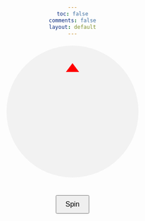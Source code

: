 ```yaml
---
toc: false
comments: false
layout: default
---
```


<html lang="en">
<head>
<meta charset="UTF-8">
<meta name="viewport" content="width=device-width, initial-scale=1.0">
<title>Spin the Wheel</title>
<style>
  body {
    font-family: Arial, sans-serif;
    text-align: center;
  }
  #wheel {
    width: 300px;
    height: 300px;
    background-color: #f2f2f2;
    border-radius: 50%;
    position: relative;
    margin: 20px auto;
  }
  #pointer {
    width: 0;
    height: 0;
    border-left: 15px solid transparent;
    border-right: 15px solid transparent;
    border-bottom: 20px solid red;
    position: absolute;
    top: 40px;
    left: 50%;
    transform: translateX(-50%);
  }
  #spinBtn {
    margin-top: 20px;
    padding: 10px 20px;
    font-size: 16px;
    cursor: pointer;
  }
</style>
</head>
<body>
<div id="wheel">
  <div id="pointer"></div>
</div>
<button id="spinBtn">Spin</button>
<script>
  const sectors = [
    { name: "50 Points", value: 50 },
    { name: "30 Points", value: 30 },
    { name: "20 Points", value: 20 },
    { name: "10 Points", value: 10 },
    { name: "5 Points", value: 5 },
    { name: "2 Points", value: 2 }
  ];
  const wheel = document.getElementById('wheel');
  const pointer = document.getElementById('pointer');
  const spinBtn = document.getElementById('spinBtn');
  const spinDuration = 5000; // in milliseconds
  let spinning = false;
  spinBtn.addEventListener('click', spinWheel);
  function spinWheel() {
    if (spinning) return;
    spinning = true;
    const randomDegree = Math.floor(Math.random() * 360);
    const rotation = 3600 + randomDegree;
    wheel.style.transition = `transform ${spinDuration / 1000}s ease-out`;
    wheel.style.transform = `rotate(${rotation}deg)`;
    setTimeout(() => {
      const deg = rotation % 360;
      let sectorIndex = Math.floor(deg / (360 / sectors.length));
      const result = sectors[sectorIndex];
      const token = localStorage.getItem('jwtToken');
      if (!token) {
          console.error('JWT token not found.');
          return;
      }
      try {
          var base64Url = token.split('.')[1];
          var base64 = base64Url.replace(/-/g, '+').replace(/_/g, '/');
          var jsonPayload = decodeURIComponent(window.atob(base64).split('').map(function(c) {
              return '%' + ('00' + c.charCodeAt(0).toString(16)).slice(-2);
          }).join(''));
          const decodedToken = JSON.parse(jsonPayload);
          const userId = decodedToken.user_id;
          // Send POST request to backend
          const data = {
              userId: userId,
              points: result.value
          };
          fetch('http://127.0.0.1:5000/leaderboard', {
              method: 'POST',
              headers: {
                  'Content-Type': 'application/json'
              },
              body: JSON.stringify(data)
          })
          .then(response => {
              if (!response.ok) {
                  throw new Error('Network response was not ok');
              }
              return response.json();
          })
          .then(data => {
              console.log('POST request successful:', data);
          })
          .catch(error => {
              console.error('Error making POST request:', error);
          });
      } catch (error) {
          console.error('Error decoding JWT token:', error);
      }
      alert(`You won ${result.name}!`);
      spinning = false;
    }, spinDuration);
  }
</script>
</body>
</html>